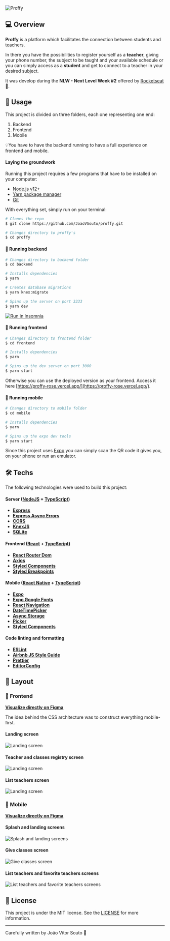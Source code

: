 <img alt="Proffy" align="center" src="https://raw.githubusercontent.com/JoaoVSouto/proffy/master/frontend/public/proffy-banner.png" />

## 💻 Overview

**Proffy** is a platform which facilitates the connection between students and teachers.

In there you have the possibilities to register yourself as a **teacher**, giving your phone number, the subject to be taught and your available schedule or you can simply access as a **student** and get to connect to a teacher in your desired subject.

It was develop during the **NLW - Next Level Week #2** offered by [Rocketseat](https://rocketseat.com.br/) :rocket:.

## 🚀 Usage

This project is divided on three folders, each one representing one end:

1. Backend
2. Frontend
3. Mobile

💡You have to have the backend running to have a full experience on frontend and mobile.

#### Laying the groundwork

Running this project requires a few programs that have to be installed on your computer:

- [Node.js v12+](https://nodejs.org/en/)
- [Yarn package manager](https://yarnpkg.com/)
- [Git](https://git-scm.com/)

With everything set, simply run on your terminal:

```bash
# Clones the repo
$ git clone https://github.com/JoaoVSouto/proffy.git

# Changes directory to proffy's
$ cd proffy
```

#### 🎲 Running backend

```bash
# Changes directory to backend folder
$ cd backend

# Installs dependencies
$ yarn

# Creates database migrations
$ yarn knex:migrate

# Spins up the server on port 3333
$ yarn dev
```

<a href="https://insomnia.rest/run/?label=Proffy&uri=https%3A%2F%2Fraw.githubusercontent.com%2FJoaoVSouto%2Fproffy%2Fmaster%2Fbackend%2Finsomnia%2Fproffy_api_points.json" target="_blank"><img src="https://insomnia.rest/images/run.svg" alt="Run in Insomnia"></a>

#### 🧭 Running frontend

```bash
# Changes directory to frontend folder
$ cd frontend

# Installs dependencies
$ yarn

# Spins up the dev server on port 3000
$ yarn start
```

Otherwise you can use the deployed version as your frontend. Access it here [https://proffy-rose.vercel.app/](https://proffy-rose.vercel.app/).

#### 📱 Running mobile

```bash
# Changes directory to mobile folder
$ cd mobile

# Installs dependencies
$ yarn

# Spins up the expo dev tools
$ yarn start
```

Since this project uses [Expo](https://expo.io/) you can simply scan the QR code it gives you, on your phone or run an emulator.

## 🛠 Techs

The following technologies were used to build this project:

#### **Server** ([NodeJS](https://nodejs.org/en/) + [TypeScript](https://www.typescriptlang.org/))

- **[Express](https://expressjs.com/)**
- **[Express Async Errors](https://github.com/davidbanham/express-async-errors)**
- **[CORS](https://expressjs.com/en/resources/middleware/cors.html)**
- **[KnexJS](http://knexjs.org/)**
- **[SQLite](https://github.com/mapbox/node-sqlite3)**

#### **Frontend** ([React](https://reactjs.org/) + [TypeScript](https://www.typescriptlang.org/))

- **[React Router Dom](https://github.com/ReactTraining/react-router/tree/master/packages/react-router-dom)**
- **[Axios](https://github.com/axios/axios)**
- **[Styled Components](https://styled-components.com/)**
- **[Styled Breakpoints](https://github.com/mg901/styled-breakpoints)**

#### **Mobile** ([React Native](http://www.reactnative.com/) + [TypeScript](https://www.typescriptlang.org/))

- **[Expo](https://expo.io/)**
- **[Expo Google Fonts](https://github.com/expo/google-fonts)**
- **[React Navigation](https://reactnavigation.org/)**
- **[DateTimePicker](https://github.com/react-native-community/datetimepicker)**
- **[Async Storage](https://github.com/react-native-community/async-storage)**
- **[Picker](https://github.com/react-native-community/react-native-picker)**
- **[Styled Components](https://styled-components.com/)**

#### Code linting and formatting

- **[ESLint](https://eslint.org/)**
- **[Airbnb JS Style Guide](https://github.com/airbnb/javascript)**
- **[Prettier](https://prettier.io/)**
- **[EditorConfig](https://editorconfig.org/)**

## :art: Layout

### 🧭 Frontend

**[Visualize directly on Figma](https://www.figma.com/file/GHGS126t7WYjnPZdRKChJF/Proffy-Web)**

The idea behind the CSS architecture was to construct everything mobile-first.

#### Landing screen

<img alt="Landing screen" align="center" src="https://raw.githubusercontent.com/JoaoVSouto/proffy/master/assets/frontend/landing.gif" />

#### Teacher and classes registry screen

<img alt="Landing screen" align="center" src="https://raw.githubusercontent.com/JoaoVSouto/proffy/master/assets/frontend/registry.gif" />

#### List teachers screen

<img alt="Landing screen" align="center" src="https://raw.githubusercontent.com/JoaoVSouto/proffy/master/assets/frontend/list.gif" />

### 📱 Mobile

**[Visualize directly on Figma](https://www.figma.com/file/e33KvgUpFdunXxJjHnK7CG/Proffy-Mobile)**

#### Splash and landing screens

<img alt="Splash and landing screens" align="center" src="https://raw.githubusercontent.com/JoaoVSouto/proffy/master/assets/mobile/landing.gif" />

#### Give classes screen

<img alt="Give classes screen" align="center" src="https://raw.githubusercontent.com/JoaoVSouto/proffy/master/assets/mobile/give-classes.gif" />

#### List teachers and favorite teachers screens

<img alt="List teachers and favorite teachers screens" align="center" src="https://raw.githubusercontent.com/JoaoVSouto/proffy/master/assets/mobile/list.gif" />

## :page_facing_up: License

This project is under the MIT license. See the [LICENSE](https://raw.githubusercontent.com/JoaoVSouto/proffy/master/LICENSE) for more information.

---

Carefully written by João Vítor Souto :ocean:
